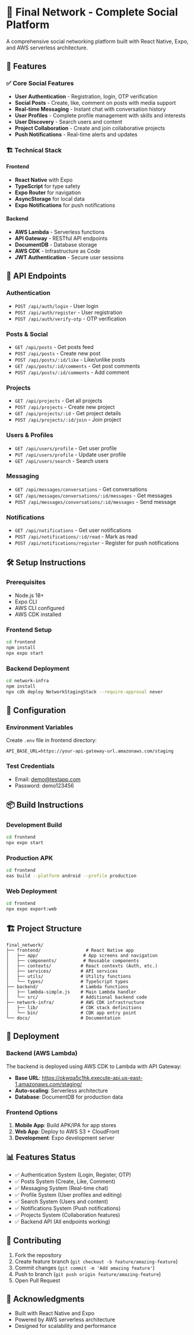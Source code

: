 # 🌟 Final Network - Complete Social Platform

A comprehensive social networking platform built with React Native, Expo, and AWS serverless architecture.

## 🚀 Features

### ✅ Core Social Features
- **User Authentication** - Registration, login, OTP verification
- **Social Posts** - Create, like, comment on posts with media support
- **Real-time Messaging** - Instant chat with conversation history
- **User Profiles** - Complete profile management with skills and interests
- **User Discovery** - Search users and content
- **Project Collaboration** - Create and join collaborative projects
- **Push Notifications** - Real-time alerts and updates

### 🏗️ Technical Stack

#### Frontend
- **React Native** with Expo
- **TypeScript** for type safety
- **Expo Router** for navigation
- **AsyncStorage** for local data
- **Expo Notifications** for push notifications

#### Backend
- **AWS Lambda** - Serverless functions
- **API Gateway** - RESTful API endpoints
- **DocumentDB** - Database storage
- **AWS CDK** - Infrastructure as Code
- **JWT Authentication** - Secure user sessions

## 📱 API Endpoints

### Authentication
- `POST /api/auth/login` - User login
- `POST /api/auth/register` - User registration
- `POST /api/auth/verify-otp` - OTP verification

### Posts & Social
- `GET /api/posts` - Get posts feed
- `POST /api/posts` - Create new post
- `POST /api/posts/:id/like` - Like/unlike posts
- `GET /api/posts/:id/comments` - Get post comments
- `POST /api/posts/:id/comments` - Add comment

### Projects
- `GET /api/projects` - Get all projects
- `POST /api/projects` - Create new project
- `GET /api/projects/:id` - Get project details
- `POST /api/projects/:id/join` - Join project

### Users & Profiles
- `GET /api/users/profile` - Get user profile
- `PUT /api/users/profile` - Update user profile
- `GET /api/users/search` - Search users

### Messaging
- `GET /api/messages/conversations` - Get conversations
- `GET /api/messages/conversations/:id/messages` - Get messages
- `POST /api/messages/conversations/:id/messages` - Send message

### Notifications
- `GET /api/notifications` - Get user notifications
- `POST /api/notifications/:id/read` - Mark as read
- `POST /api/notifications/register` - Register for push notifications

## 🛠️ Setup Instructions

### Prerequisites
- Node.js 18+
- Expo CLI
- AWS CLI configured
- AWS CDK installed

### Frontend Setup
```bash
cd frontend
npm install
npx expo start
```

### Backend Deployment
```bash
cd network-infra
npm install
npx cdk deploy NetworkStagingStack --require-approval never
```

## 🔧 Configuration

### Environment Variables
Create `.env` file in frontend directory:
```
API_BASE_URL=https://your-api-gateway-url.amazonaws.com/staging
```

### Test Credentials
- Email: demo@testapp.com
- Password: demo123456

## 📦 Build Instructions

### Development Build
```bash
cd frontend
npx expo start
```

### Production APK
```bash
cd frontend
eas build --platform android --profile production
```

### Web Deployment
```bash
cd frontend
npx expo export:web
```

## 🏗️ Project Structure

```
final_network/
├── frontend/                 # React Native app
│   ├── app/                 # App screens and navigation
│   ├── components/          # Reusable components
│   ├── contexts/           # React contexts (Auth, etc.)
│   ├── services/           # API services
│   ├── utils/              # Utility functions
│   └── types/              # TypeScript types
├── backend/                # Lambda functions
│   ├── lambda-simple.js    # Main Lambda handler
│   └── src/                # Additional backend code
├── network-infra/          # AWS CDK infrastructure
│   ├── lib/                # CDK stack definitions
│   └── bin/                # CDK app entry point
└── docs/                   # Documentation
```

## 🚀 Deployment

### Backend (AWS Lambda)
The backend is deployed using AWS CDK to Lambda with API Gateway:
- **Base URL**: https://okwqa5c1hk.execute-api.us-east-1.amazonaws.com/staging/
- **Auto-scaling**: Serverless architecture
- **Database**: DocumentDB for production data

### Frontend Options
1. **Mobile App**: Build APK/IPA for app stores
2. **Web App**: Deploy to AWS S3 + CloudFront
3. **Development**: Expo development server

## 📊 Features Status

- ✅ Authentication System (Login, Register, OTP)
- ✅ Posts System (Create, Like, Comment)
- ✅ Messaging System (Real-time chat)
- ✅ Profile System (User profiles and editing)
- ✅ Search System (Users and content)
- ✅ Notifications System (Push notifications)
- ✅ Projects System (Collaboration features)
- ✅ Backend API (All endpoints working)

## 🤝 Contributing

1. Fork the repository
2. Create feature branch (`git checkout -b feature/amazing-feature`)
3. Commit changes (`git commit -m 'Add amazing feature'`)
4. Push to branch (`git push origin feature/amazing-feature`)
5. Open Pull Request


## 🙏 Acknowledgments

- Built with React Native and Expo
- Powered by AWS serverless architecture
- Designed for scalability and performance


